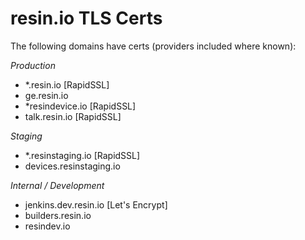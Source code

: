 # resin.io TLS Certs

The following domains have certs (providers included where known):

*Production*

* \*.resin.io [RapidSSL]
* ge.resin.io
* \*resindevice.io [RapidSSL]
* talk.resin.io [RapidSSL]

*Staging*

* \*.resinstaging.io [RapidSSL]
* devices.resinstaging.io

*Internal / Development*

* jenkins.dev.resin.io [Let's Encrypt]
* builders.resin.io
* resindev.io

